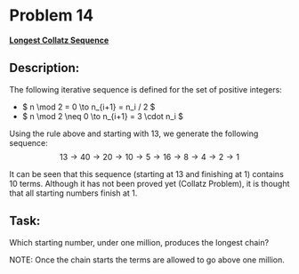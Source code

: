 # Problem 14

[**Longest Collatz Sequence**](https://projecteuler.net/problem=14)

## Description:
The following iterative sequence is defined for the set of positive integers:

- $ n \mod 2 = 0 \to n_{i+1} = n_i / 2 $
- $ n \mod 2 \neq 0 \to n_{i+1} = 3 \cdot n_i $

Using the rule above and starting with 13, we generate the following sequence:
$$ 13 \to 40 \to 20 \to 10 \to 5 \to 16 \to 8 \to 4 \to 2 \to 1 $$

It can be seen that this sequence (starting at 13 and finishing at 1) contains 10 terms. Although it has not been proved yet (Collatz Problem), it is thought that all starting numbers finish at 1.


## Task:
Which starting number, under one million, produces the longest chain?

NOTE: Once the chain starts the terms are allowed to go above one million.
